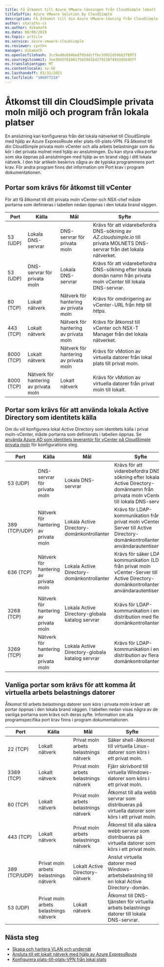 ```yaml
---
title: Få åtkomst till Azure VMware-lösningen från CloudSimple lokalt
titleSuffix: Azure VMware Solution by CloudSimple
description: Få åtkomst till din Azure VMware-lösning från CloudSimple från ditt lokala nätverk via en brand vägg
author: sharaths-cs
ms.author: dikamath
ms.date: 08/08/2019
ms.topic: article
ms.service: azure-vmware-cloudsimple
ms.reviewer: cynthn
manager: dikamath
ms.openlocfilehash: 3cc9ad0c694be8f95ddcffbc3d952d59b83f89f3
ms.sourcegitcommit: 3ee3045f6106175e59d1bd279130f4933456d5ff
ms.translationtype: MT
ms.contentlocale: sv-SE
ms.lasthandoff: 03/31/2021
ms.locfileid: "106077218"
---
```

# <a name="accessing-your-cloudsimple-private-cloud-environment-and-applications-from-on-premises"></a>Åtkomst till din CloudSimple privata moln miljö och program från lokala platser

En anslutning kan konfigureras från det lokala nätverket till CloudSimple med hjälp av Azure ExpressRoute eller plats-till-plats-VPN.  Få åtkomst till din CloudSimple privata moln vCenter och alla arbets belastningar som du kör i det privata molnet med hjälp av anslutningen.  Du kan styra vilka portar som ska öppnas på anslutningen med hjälp av en brand vägg i ditt lokala nätverk.  I den här artikeln beskrivs några av de typiska programmens port krav.  För andra program finns det information om Port krav i program dokumentationen.

## <a name="ports-required-for-accessing-vcenter"></a>Portar som krävs för åtkomst till vCenter

För att få åtkomst till ditt privata moln vCenter-och NSX-chef måste portarna som definieras i tabellen nedan öppnas i den lokala brand väggen.  

| Port       | Källa                           | Mål                      | Syfte                                                                                                                |
|------------|----------------------------------|----------------------------------|------------------------------------------------------------------------------------------------------------------------|
| 53 (UDP)   | Lokala DNS-servrar          | DNS-servrar för privata moln        | Krävs för att vidarebefordra DNS-sökning av *AZ.cloudsimple.io* till privata MOLNETS DNS-servrar från det lokala nätverket.       |
| 53 (UDP)   | DNS-servrar för privata moln        | Lokala DNS-servrar          | Krävs för att vidarebefordra DNS-sökning efter lokala domän namn från privata moln vCenter till lokala DNS-servrar. |
| 80 (TCP)   | Lokalt nätverk              | Nätverk för hantering av privata moln | Krävs för omdirigering av vCenter-URL från *http* till *https*.                                                           |
| 443 (TCP)  | Lokalt nätverk              | Nätverk för hantering av privata moln | Krävs för åtkomst till vCenter och NSX-T Manager från det lokala nätverket.                                             |
| 8000 (TCP) | Lokalt nätverk              | Nätverk för hantering av privata moln | Krävs för vMotion av virtuella datorer från lokal plats till privat moln.                                            |
| 8000 (TCP) | Nätverk för hantering av privata moln | Lokalt nätverk              | Krävs för vMotion av virtuella datorer från privat moln till lokalt.                                            |

## <a name="ports-required-for-using-on-premises-active-directory-as-an-identity-source"></a>Portar som krävs för att använda lokala Active Directory som identitets källa

Om du vill konfigurera lokal Active Directory som identitets källa i privat moln-vCenter, måste portarna som definierats i tabellen öppnas.  Se [använda Azure AD som identitets leverantör för vCenter på CloudSimple privata moln](./azure-ad.md) för konfigurations steg.

| Port         | Källa                           | Mål                                         | Syfte                                                                                                                                          |
|--------------|----------------------------------|-----------------------------------------------------|--------------------------------------------------------------------------------------------------------------------------------------------------|
| 53 (UDP)      | DNS-servrar för privata moln        | Lokala DNS-servrar                             | Krävs för att vidarebefordra DNS-sökning efter lokala Active Directory-domännamn från privata moln vCenter till lokala DNS-servrar.          |
| 389 (TCP/UDP) | Nätverk för hantering av privata moln | Lokala Active Directory-domänkontrollanter     | Krävs för LDAP-kommunikation från privat moln vCenter-Server till Active Directory-domänkontrollanter för användarautentisering.                |
| 636 (TCP)     | Nätverk för hantering av privata moln | Lokala Active Directory-domänkontrollanter     | Krävs för säker LDAP-kommunikation (LDAP) från privat moln vCenter-Server till Active Directory-domänkontrollanter för användarautentisering. |
| 3268 (TCP)    | Nätverk för hantering av privata moln | Lokala Active Directory-globala katalog servrar | Krävs för LDAP-kommunikation i en distribution med flera domänkontrollanter.                                                                        |
| 3269 (TCP)    | Nätverk för hantering av privata moln | Lokala Active Directory-globala katalog servrar | Krävs för LDAP-kommunikation i en distribution av flera domänkontrollanter.                                                                       |

## <a name="common-ports-required-for-accessing-workload-virtual-machines"></a>Vanliga portar som krävs för att komma åt virtuella arbets belastnings datorer

Åtkomst till arbets belastnings datorer som körs i privata moln kräver att portar öppnas i den lokala brand väggen.  I tabellen nedan visas några av de vanliga portarna som krävs och deras syfte.  Information om alla programspecifika port krav finns i program dokumentationen.

| Port         | Källa                         | Mål                          | Syfte                                                                              |
|--------------|--------------------------------|--------------------------------------|--------------------------------------------------------------------------------------|
| 22 (TCP)      | Lokalt nätverk            | Privat moln arbets belastnings nätverk       | Säker shell-åtkomst till virtuella Linux-datorer som körs i ett privat moln.              |
| 3389 (TCP)    | Lokalt nätverk            | Privat moln arbets belastnings nätverk       | Fjärr skrivbord till virtuella Windows-datorer som körs i ett privat moln.                 |
| 80 (TCP)      | Lokalt nätverk            | Privat moln arbets belastnings nätverk       | Åtkomst till alla webb servrar som distribueras på virtuella datorer som körs i ett privat moln.        |
| 443 (TCP)     | Lokalt nätverk            | Privat moln arbets belastnings nätverk       | Åtkomst till alla säkra webb servrar som distribueras på virtuella datorer som körs i ett privat moln. |
| 389 (TCP/UDP) | Privat moln arbets belastnings nätverk | Lokalt Active Directory-nätverk | Anslut virtuella datorer med Windows-arbetsbelastning till en lokal Active Directory-domän.       |
| 53 (UDP)      | Privat moln arbets belastnings nätverk | Lokalt nätverk                  | Åtkomst till DNS-tjänsten för virtuella arbets belastnings datorer till lokala DNS-servrar.         |

## <a name="next-steps"></a>Nästa steg

* [Skapa och hantera VLAN och undernät](./create-vlan-subnet.md)
* [Ansluta till ett lokalt nätverk med hjälp av Azure ExpressRoute](./on-premises-connection.md)
* [Konfigurera plats-till-plats-VPN från lokal plats](./vpn-gateway.md)
